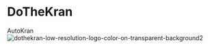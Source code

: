 # DoTheKran
AutoKran
![dothekran-low-resolution-logo-color-on-transparent-background2](https://user-images.githubusercontent.com/78636566/233446515-706afa68-34c9-4856-ae50-7817c043084f.png)
